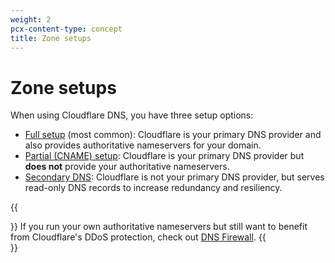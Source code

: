 ```yaml
---
weight: 2
pcx-content-type: concept
title: Zone setups
---
```


# Zone setups

When using Cloudflare DNS, you have three setup options:

*   [Full setup](/dns/full-setup/) (most common): Cloudflare is your primary DNS provider and also provides authoritative nameservers for your domain.
*   [Partial (CNAME) setup](/dns/partial-setup/): Cloudflare is your primary DNS provider but **does not** provide your authoritative nameservers.
*   [Secondary DNS](/dns/secondary-dns/): Cloudflare is not your primary DNS provider, but serves read-only DNS records to increase redundancy and resiliency.

{{<Aside type="note" header="Note:">}}
If you run your own authoritative nameservers but still want to benefit from Cloudflare's DDoS protection, check out [DNS Firewall](/dns/dns-firewall/).
{{</Aside>}}
